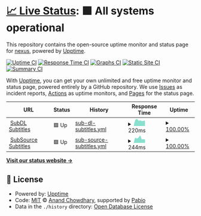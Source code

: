 # [📈 Live Status](https://status.strem.bar): <!--live status--> **🟩 All systems operational**

This repository contains the open-source uptime monitor and status page for [nexus](https://nexus.groups.id), powered by [Upptime](https://github.com/upptime/upptime).

[![Uptime CI](https://github.com/nexusdiscord/upptime/workflows/Uptime%20CI/badge.svg)](https://github.com/nexusdiscord/upptime/actions?query=workflow%3A%22Uptime+CI%22)
[![Response Time CI](https://github.com/nexusdiscord/upptime/workflows/Response%20Time%20CI/badge.svg)](https://github.com/nexusdiscord/upptime/actions?query=workflow%3A%22Response+Time+CI%22)
[![Graphs CI](https://github.com/nexusdiscord/upptime/workflows/Graphs%20CI/badge.svg)](https://github.com/nexusdiscord/upptime/actions?query=workflow%3A%22Graphs+CI%22)
[![Static Site CI](https://github.com/nexusdiscord/upptime/workflows/Static%20Site%20CI/badge.svg)](https://github.com/nexusdiscord/upptime/actions?query=workflow%3A%22Static+Site+CI%22)
[![Summary CI](https://github.com/nexusdiscord/upptime/workflows/Summary%20CI/badge.svg)](https://github.com/nexusdiscord/upptime/actions?query=workflow%3A%22Summary+CI%22)

With [Upptime](https://upptime.js.org), you can get your own unlimited and free uptime monitor and status page, powered entirely by a GitHub repository. We use [Issues](https://github.com/nexusdiscord/upptime/issues) as incident reports, [Actions](https://github.com/nexusdiscord/upptime/actions) as uptime monitors, and [Pages](https://status.strem.bar) for the status page.

<!--start: status pages-->
<!-- This summary is generated by Upptime (https://github.com/upptime/upptime) -->
<!-- Do not edit this manually, your changes will be overwritten -->
<!-- prettier-ignore -->
| URL | Status | History | Response Time | Uptime |
| --- | ------ | ------- | ------------- | ------ |
| <img alt="" src="https://icons.duckduckgo.com/ip3/subdl.strem.bar.ico" height="13"> [SubDL Subtitles](https://subdl.strem.bar) | 🟩 Up | [sub-dl-subtitles.yml](https://github.com/nexusdiscord/upptime/commits/HEAD/history/sub-dl-subtitles.yml) | <details><summary><img alt="Response time graph" src="./graphs/sub-dl-subtitles/response-time-week.png" height="20"> 220ms</summary><br><a href="https://status.strem.bar/history/sub-dl-subtitles"><img alt="Response time 279" src="https://img.shields.io/endpoint?url=https%3A%2F%2Fraw.githubusercontent.com%2Fnexusdiscord%2Fupptime%2FHEAD%2Fapi%2Fsub-dl-subtitles%2Fresponse-time.json"></a><br><a href="https://status.strem.bar/history/sub-dl-subtitles"><img alt="24-hour response time 208" src="https://img.shields.io/endpoint?url=https%3A%2F%2Fraw.githubusercontent.com%2Fnexusdiscord%2Fupptime%2FHEAD%2Fapi%2Fsub-dl-subtitles%2Fresponse-time-day.json"></a><br><a href="https://status.strem.bar/history/sub-dl-subtitles"><img alt="7-day response time 220" src="https://img.shields.io/endpoint?url=https%3A%2F%2Fraw.githubusercontent.com%2Fnexusdiscord%2Fupptime%2FHEAD%2Fapi%2Fsub-dl-subtitles%2Fresponse-time-week.json"></a><br><a href="https://status.strem.bar/history/sub-dl-subtitles"><img alt="30-day response time 314" src="https://img.shields.io/endpoint?url=https%3A%2F%2Fraw.githubusercontent.com%2Fnexusdiscord%2Fupptime%2FHEAD%2Fapi%2Fsub-dl-subtitles%2Fresponse-time-month.json"></a><br><a href="https://status.strem.bar/history/sub-dl-subtitles"><img alt="1-year response time 279" src="https://img.shields.io/endpoint?url=https%3A%2F%2Fraw.githubusercontent.com%2Fnexusdiscord%2Fupptime%2FHEAD%2Fapi%2Fsub-dl-subtitles%2Fresponse-time-year.json"></a></details> | <details><summary><a href="https://status.strem.bar/history/sub-dl-subtitles">100.00%</a></summary><a href="https://status.strem.bar/history/sub-dl-subtitles"><img alt="All-time uptime 100.00%" src="https://img.shields.io/endpoint?url=https%3A%2F%2Fraw.githubusercontent.com%2Fnexusdiscord%2Fupptime%2FHEAD%2Fapi%2Fsub-dl-subtitles%2Fuptime.json"></a><br><a href="https://status.strem.bar/history/sub-dl-subtitles"><img alt="24-hour uptime 100.00%" src="https://img.shields.io/endpoint?url=https%3A%2F%2Fraw.githubusercontent.com%2Fnexusdiscord%2Fupptime%2FHEAD%2Fapi%2Fsub-dl-subtitles%2Fuptime-day.json"></a><br><a href="https://status.strem.bar/history/sub-dl-subtitles"><img alt="7-day uptime 100.00%" src="https://img.shields.io/endpoint?url=https%3A%2F%2Fraw.githubusercontent.com%2Fnexusdiscord%2Fupptime%2FHEAD%2Fapi%2Fsub-dl-subtitles%2Fuptime-week.json"></a><br><a href="https://status.strem.bar/history/sub-dl-subtitles"><img alt="30-day uptime 100.00%" src="https://img.shields.io/endpoint?url=https%3A%2F%2Fraw.githubusercontent.com%2Fnexusdiscord%2Fupptime%2FHEAD%2Fapi%2Fsub-dl-subtitles%2Fuptime-month.json"></a><br><a href="https://status.strem.bar/history/sub-dl-subtitles"><img alt="1-year uptime 100.00%" src="https://img.shields.io/endpoint?url=https%3A%2F%2Fraw.githubusercontent.com%2Fnexusdiscord%2Fupptime%2FHEAD%2Fapi%2Fsub-dl-subtitles%2Fuptime-year.json"></a></details>
| <img alt="" src="https://icons.duckduckgo.com/ip3/subsource.strem.bar.ico" height="13"> [SubSource Subtitles](https://subsource.strem.bar) | 🟩 Up | [sub-source-subtitles.yml](https://github.com/nexusdiscord/upptime/commits/HEAD/history/sub-source-subtitles.yml) | <details><summary><img alt="Response time graph" src="./graphs/sub-source-subtitles/response-time-week.png" height="20"> 244ms</summary><br><a href="https://status.strem.bar/history/sub-source-subtitles"><img alt="Response time 291" src="https://img.shields.io/endpoint?url=https%3A%2F%2Fraw.githubusercontent.com%2Fnexusdiscord%2Fupptime%2FHEAD%2Fapi%2Fsub-source-subtitles%2Fresponse-time.json"></a><br><a href="https://status.strem.bar/history/sub-source-subtitles"><img alt="24-hour response time 180" src="https://img.shields.io/endpoint?url=https%3A%2F%2Fraw.githubusercontent.com%2Fnexusdiscord%2Fupptime%2FHEAD%2Fapi%2Fsub-source-subtitles%2Fresponse-time-day.json"></a><br><a href="https://status.strem.bar/history/sub-source-subtitles"><img alt="7-day response time 244" src="https://img.shields.io/endpoint?url=https%3A%2F%2Fraw.githubusercontent.com%2Fnexusdiscord%2Fupptime%2FHEAD%2Fapi%2Fsub-source-subtitles%2Fresponse-time-week.json"></a><br><a href="https://status.strem.bar/history/sub-source-subtitles"><img alt="30-day response time 304" src="https://img.shields.io/endpoint?url=https%3A%2F%2Fraw.githubusercontent.com%2Fnexusdiscord%2Fupptime%2FHEAD%2Fapi%2Fsub-source-subtitles%2Fresponse-time-month.json"></a><br><a href="https://status.strem.bar/history/sub-source-subtitles"><img alt="1-year response time 291" src="https://img.shields.io/endpoint?url=https%3A%2F%2Fraw.githubusercontent.com%2Fnexusdiscord%2Fupptime%2FHEAD%2Fapi%2Fsub-source-subtitles%2Fresponse-time-year.json"></a></details> | <details><summary><a href="https://status.strem.bar/history/sub-source-subtitles">100.00%</a></summary><a href="https://status.strem.bar/history/sub-source-subtitles"><img alt="All-time uptime 99.99%" src="https://img.shields.io/endpoint?url=https%3A%2F%2Fraw.githubusercontent.com%2Fnexusdiscord%2Fupptime%2FHEAD%2Fapi%2Fsub-source-subtitles%2Fuptime.json"></a><br><a href="https://status.strem.bar/history/sub-source-subtitles"><img alt="24-hour uptime 100.00%" src="https://img.shields.io/endpoint?url=https%3A%2F%2Fraw.githubusercontent.com%2Fnexusdiscord%2Fupptime%2FHEAD%2Fapi%2Fsub-source-subtitles%2Fuptime-day.json"></a><br><a href="https://status.strem.bar/history/sub-source-subtitles"><img alt="7-day uptime 100.00%" src="https://img.shields.io/endpoint?url=https%3A%2F%2Fraw.githubusercontent.com%2Fnexusdiscord%2Fupptime%2FHEAD%2Fapi%2Fsub-source-subtitles%2Fuptime-week.json"></a><br><a href="https://status.strem.bar/history/sub-source-subtitles"><img alt="30-day uptime 99.92%" src="https://img.shields.io/endpoint?url=https%3A%2F%2Fraw.githubusercontent.com%2Fnexusdiscord%2Fupptime%2FHEAD%2Fapi%2Fsub-source-subtitles%2Fuptime-month.json"></a><br><a href="https://status.strem.bar/history/sub-source-subtitles"><img alt="1-year uptime 99.99%" src="https://img.shields.io/endpoint?url=https%3A%2F%2Fraw.githubusercontent.com%2Fnexusdiscord%2Fupptime%2FHEAD%2Fapi%2Fsub-source-subtitles%2Fuptime-year.json"></a></details>

<!--end: status pages-->

[**Visit our status website →**](https://status.strem.bar)

## 📄 License

- Powered by: [Upptime](https://github.com/upptime/upptime)
- Code: [MIT](./LICENSE) © [Anand Chowdhary](https://anandchowdhary.com), supported by [Pabio](https://pabio.com)
- Data in the `./history` directory: [Open Database License](https://opendatacommons.org/licenses/odbl/1-0/)
